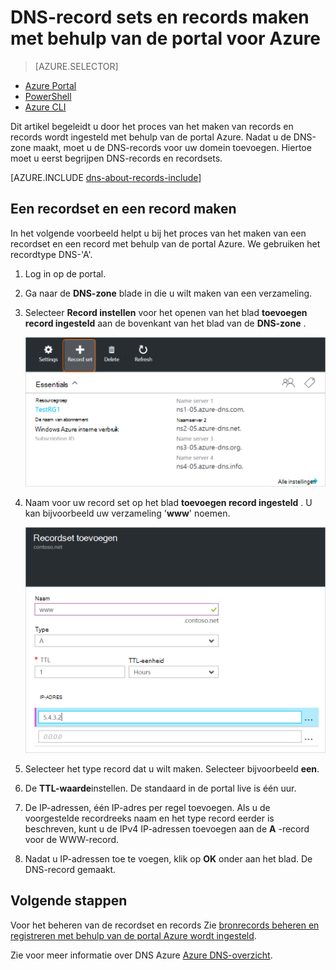 <properties
   pageTitle="Maak een recordset en records voor een DNS-Zone met behulp van de portal Azure | Microsoft Azure"
   description="Hostrecords maken voor Azure DNS en recordsets en de records met de Azure portal maken"
   services="dns"
   documentationCenter="na"
   authors="sdwheeler"
   manager="carmonm"
   editor=""
   tags="azure-resource-manager"/>

<tags
   ms.service="dns"
   ms.devlang="na"
   ms.topic="article"
   ms.tgt_pltfrm="na"
   ms.workload="infrastructure-services"
   ms.date="08/16/2016"
   ms.author="sewhee"/>



# <a name="create-dns-record-sets-and-records-by-using-the-azure-portal"></a>DNS-record sets en records maken met behulp van de portal voor Azure


> [AZURE.SELECTOR]
- [Azure Portal](dns-getstarted-create-recordset-portal.md)
- [PowerShell](dns-getstarted-create-recordset.md)
- [Azure CLI](dns-getstarted-create-recordset-cli.md)


Dit artikel begeleidt u door het proces van het maken van records en records wordt ingesteld met behulp van de portal Azure. Nadat u de DNS-zone maakt, moet u de DNS-records voor uw domein toevoegen. Hiertoe moet u eerst begrijpen DNS-records en recordsets.

[AZURE.INCLUDE [dns-about-records-include](../../includes/dns-about-records-include.md)]


## <a name="create-a-record-set-and-record"></a>Een recordset en een record maken

In het volgende voorbeeld helpt u bij het proces van het maken van een recordset en een record met behulp van de portal Azure. We gebruiken het recordtype DNS-'A'.

1. Log in op de portal.

2. Ga naar de **DNS-zone** blade in die u wilt maken van een verzameling.

3. Selecteer **Record instellen** voor het openen van het blad **toevoegen record ingesteld** aan de bovenkant van het blad van de **DNS-zone** .

    ![Nieuwe record set](./media/dns-getstarted-create-recordset-portal/newrecordset500.png)

4. Naam voor uw record set op het blad **toevoegen record ingesteld** . U kan bijvoorbeeld uw verzameling '**www**' noemen.

    ![Recordset toevoegen](./media/dns-getstarted-create-recordset-portal/addrecordset500.png)

5. Selecteer het type record dat u wilt maken. Selecteer bijvoorbeeld **een**.

6. De **TTL-waarde**instellen. De standaard in de portal live is één uur.

7. De IP-adressen, één IP-adres per regel toevoegen. Als u de voorgestelde recordreeks naam en het type record eerder is beschreven, kunt u de IPv4 IP-adressen toevoegen aan de **A** -record voor de WWW-record.

8. Nadat u IP-adressen toe te voegen, klik op **OK** onder aan het blad. De DNS-record gemaakt.


## <a name="next-steps"></a>Volgende stappen

Voor het beheren van de recordset en records Zie [bronrecords beheren en registreren met behulp van de portal Azure wordt ingesteld](dns-operations-recordsets-portal.md).

Zie voor meer informatie over DNS Azure [Azure DNS-overzicht](dns-overview.md).

